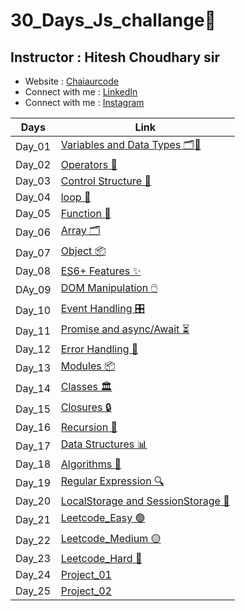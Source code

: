 # 30_Days_Js_challange🍵
## Instructor : Hitesh Choudhary sir
- Website :  [Chaiaurcode](https://chaicode.com/)
- Connect with me : [LinkedIn](https://www.linkedin.com/in/kishangupta09/)
- Connect with me : [Instagram](https://www.instagram.com/kishan_n_09/)

| Days | Link|
| ------------- | ------------- |
| Day_01| [Variables and Data Types 🗂️🔢](https://github.com/Kishan-Guptaa/30_Days_Js_challange/blob/main/Day_01_Variables_and_Datatypes/index1.js) |
| Day_02| [Operators 🔣](https://github.com/Kishan-Guptaa/30_Days_Js_challange/blob/main/Day_2_Operators/index2.js)|
| Day_03| [Control Structure 🔀](https://github.com/Kishan-Guptaa/30_Days_Js_challange/tree/main/Day_03_Control%20Structures)|
| Day_04| [loop 🔁](https://github.com/Kishan-Guptaa/30_Days_Js_challange/tree/main/Day_04_Loops)|
| Day_05| [Function 🔧](https://github.com/Kishan-Guptaa/30_Days_Js_challange/blob/main/Day_05_Function/index5.js)|
| Day_06| [Array 🗂️](https://github.com/Kishan-Guptaa/30_Days_Js_challange/blob/main/Day_06_Array/index6.js)|
| Day_07| [Object 📦](https://github.com/Kishan-Guptaa/30_Days_Js_challange/blob/main/Day_07_OBJECTs/index7.js)|
| Day_08| [ES6+ Features ✨](https://github.com/Kishan-Guptaa/30_Days_Js_challange/blob/main/Day_07_OBJECTs/index7.js)|)|
| DAy_09| [DOM Manipulation 🖱️](https://github.com/Kishan-Guptaa/30_Days_Js_challange/blob/main/Day_09_DOM-Manipulation/index9.js)|
| Day_10| [Event Handling 🎛️](https://github.com/Kishan-Guptaa/30_Days_Js_challange/blob/main/Day_10_Event_Handling/index10.js)|
| Day_11|[Promise and async/Await ⏳](https://github.com/Kishan-Guptaa/30_Days_Js_challange/blob/main/Day_11_Promise%20and%20Async%20%7C%20Await/index11.js)|
| Day_12|[Error Handling 🚨](https://github.com/Kishan-Guptaa/30_Days_Js_challange/blob/main/Day_12_Error_Handling/index12.js)|
| Day_13|[Modules 📦](https://github.com/Kishan-Guptaa/30_Days_Js_challange/tree/main/Day_13_Modules)|
| Day_14|[Classes 🏛️](https://github.com/Kishan-Guptaa/30_Days_Js_challange/blob/main/Day_14_Classes/index14.js)|
| Day_15|[Closures 🔒](https://github.com/Kishan-Guptaa/30_Days_Js_challange/blob/main/Day_15_Closures/index15.js)|
| Day_16|[Recursion 🔄](https://github.com/Kishan-Guptaa/30_Days_Js_challange/blob/main/Day_16_Recursion/index16.js)|
| Day_17|[Data Structures  📊](https://github.com/Kishan-Guptaa/30_Days_Js_challange/blob/main/Day_17_Data-Structures/index17.js)|
| Day_18|[Algorithms 🧩](https://github.com/Kishan-Guptaa/30_Days_Js_challange/blob/main/Day_18_Algorithms/index18.js)|
| Day_19|[Regular Expression 🔍](https://github.com/Kishan-Guptaa/30_Days_Js_challange/blob/main/Day_19_Regular%20Expression/index19.js)|
| Day_20|[LocalStorage and SessionStorage 💾](https://github.com/Kishan-Guptaa/30_Days_Js_challange/blob/main/Day_20_Local_and_session_Storage/index20.js)|
| Day_21|[Leetcode_Easy 🟢](https://github.com/Kishan-Guptaa/30_Days_Js_challange/blob/main/Day_21_leetcode_easy/index21.js)|
| Day_22|[Leetcode_Medium 🟡](https://github.com/Kishan-Guptaa/30_Days_Js_challange/blob/main/Day_22_Leetcode_medim/index22.js)|
| Day_23|[Leetcode_Hard 🔴](https://github.com/Kishan-Guptaa/30_Days_Js_challange/blob/main/Day_23_Leetcode_Hard/index23.js)|
| Day_24|[Project_01]()|
| Day_25|[Project_02]()|



